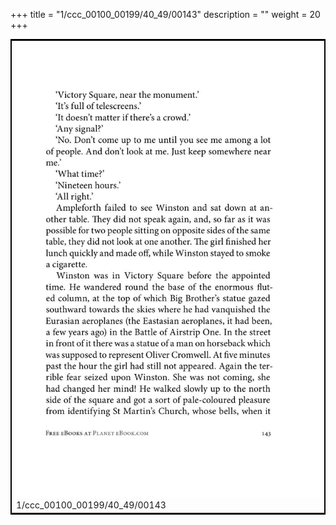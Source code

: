 +++
title = "1/ccc_00100_00199/40_49/00143"
description = ""
weight = 20
+++

<table style="border:2px solid black;max-width:800px;max-height:800px;" 
><tr><td>
<img class="center-fit-jpg"
src="/jpg_/out_jpg_1984__143.jpg">
1/ccc_00100_00199/40_49/00143
</img></td></tr></table>
